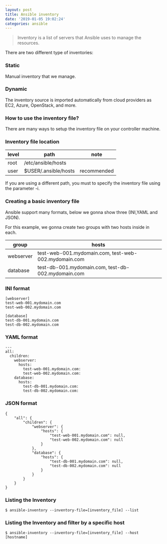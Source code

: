 ```yaml
---
layout: post
title: Ansible inventory
date: '2019-01-05 19:02:24'
categories: ansible
---
```


> Inventory is a list of servers that Ansible uses to manage the resources.

There are two different type of inventories:

### Static

Manual inventory that we manage.

### Dynamic

The inventory source is imported automatically from cloud providers as EC2, Azure, OpenStack, and more.

### How to use the inventory file?

There are many ways to setup the inventory file on your controller machine.

### Inventory file location

| level | path | note |
| --- | --- | --- |
| root | /etc/ansible/hosts | |
| user | $USER/.ansible/hosts | recommended |

If you are using a different path, you must to specify the inventory file using the parameter -i.

### Creating a basic inventory file

Ansible support many formats, below we gonna show three (INI,YAML and JSON).

For this example, we gonna create two groups with two hosts inside in each.

| group | hosts |
| --- | --- |
| webserver | test-web-001.mydomain.com, test-web-002.mydomain.com |
| database | test-db-001.mydomain.com, test-db-002.mydomain.com |

### INI format

    [webserver]
    test-web-001.mydomain.com
    test-web-002.mydomain.com
     
    [database]
    test-db-001.mydomain.com
    test-db-002.mydomain.com

### YAML format

    ---
    all:
      children:
        webserver:
          hosts:
            test-web-001.mydomain.com:
            test-web-002.mydomain.com:
        database:
          hosts:
            test-db-001.mydomain.com:
            test-db-002.mydomain.com:

### JSON format

    {
        "all": {
            "children": {
                "webserver": {
                    "hosts": {
                        "test-web-001.mydomain.com": null,
                        "test-web-002.mydomain.com": null
                    }
                },
                "database": {
                    "hosts": {
                        "test-db-001.mydomain.com": null,
                        "test-db-002.mydomain.com": null
                    }
                }
            }
        }
    }

### Listing the Inventory

    $ ansible-inventory --inventory-file=[inventory_file] --list

### Listing the Inventory and filter by a specific host

    $ ansible-inventory --inventory-file=[inventory_file] --host [hostname]
